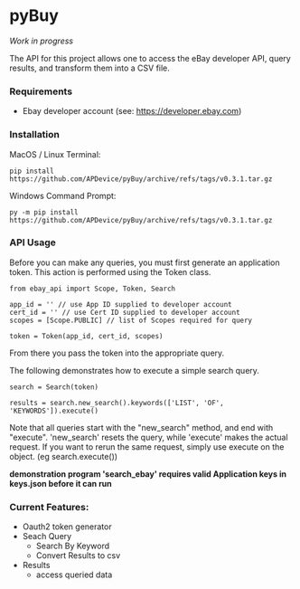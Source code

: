 # pyBuy

*Work in progress*

The API for this project allows one to access the eBay developer API, query results, and transform them into a CSV file.

### Requirements
- Ebay developer account (see: https://developer.ebay.com)

### Installation

MacOS / Linux Terminal:
```
pip install https://github.com/APDevice/pyBuy/archive/refs/tags/v0.3.1.tar.gz
```
Windows Command Prompt:
```
py -m pip install https://github.com/APDevice/pyBuy/archive/refs/tags/v0.3.1.tar.gz
```
### API Usage
Before you can make any queries, you must first generate an application token. This action is performed using the Token class. 

```
from ebay_api import Scope, Token, Search

app_id = '' // use App ID supplied to developer account
cert_id = '' // use Cert ID supplied to developer account
scopes = [Scope.PUBLIC] // list of Scopes required for query

token = Token(app_id, cert_id, scopes)
```
From there you pass the token into the appropriate query.

The following demonstrates how to execute a simple search query. 
```
search = Search(token)

results = search.new_search().keywords(['LIST', 'OF', 'KEYWORDS']).execute()
```

Note that all queries start with the "new_search" method, and end with "execute". 'new_search' resets the query, while 'execute' makes the actual request. If you want to rerun the same request, simply use execute on the object. (eg search.execute())

**demonstration program 'search_ebay' requires valid Application keys in keys.json before it can run**

### Current Features:
- Oauth2 token generator
- Seach Query
    - Search By Keyword
    - Convert Results to csv
- Results
    - access queried data
